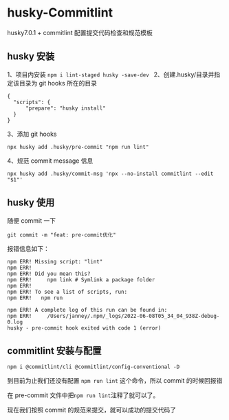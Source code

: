 # husky-Commitlint

husky7.0.1 + commitlint 配置提交代码检查和规范模板

## husky 安装

1、项目内安装
`npm i lint-staged husky -save-dev `
2、创建.husky/目录并指定该目录为 git hooks 所在的目录

```
{
  "scripts": {
      "prepare": "husky install"
  }
}

```

3、添加 git hooks

`npx husky add .husky/pre-commit "npm run lint"`

4、规范 commit message 信息

`npx husky add .husky/commit-msg 'npx --no-install commitlint --edit "$1"' `

## husky 使用

随便 commit 一下

`git commit -m "feat: pre-commit优化"`

报错信息如下：

```
npm ERR! Missing script: "lint"
npm ERR!
npm ERR! Did you mean this?
npm ERR!     npm link # Symlink a package folder
npm ERR!
npm ERR! To see a list of scripts, run:
npm ERR!   npm run

npm ERR! A complete log of this run can be found in:
npm ERR!     /Users/janney/.npm/_logs/2022-06-08T05_34_04_938Z-debug-0.log
husky - pre-commit hook exited with code 1 (error)
```

## commitlint 安装与配置

`npm i @commitlint/cli @commitlint/config-conventional -D`

到目前为止我们还没有配置 `npm run lint` 这个命令，所以 commit 的时候回报错

在 pre-commit 文件中把`npm run lint`注释了就可以了。

现在我们按照 commit 的规范来提交，就可以成功的提交代码了
